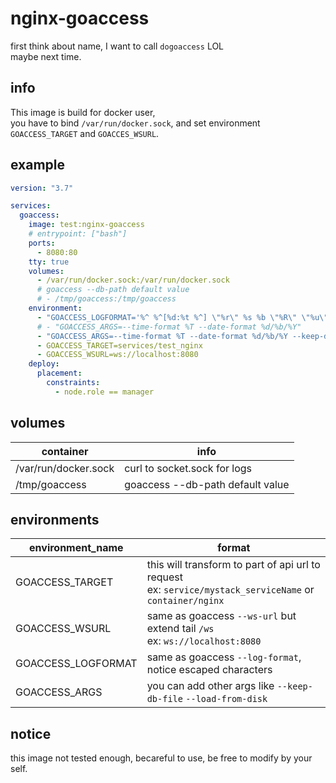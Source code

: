 # nginx-goaccess

first think about name, I want to call `dogoaccess` LOL  
maybe next time.

## info
This image is build for docker user,  
you have to bind `/var/run/docker.sock`,
and set environment `GOACCESS_TARGET` and `GOACCES_WSURL`.

## example
```yaml
version: "3.7"

services:
  goaccess:
    image: test:nginx-goaccess
    # entrypoint: ["bash"]
    ports:
      - 8080:80
    tty: true
    volumes:
      - /var/run/docker.sock:/var/run/docker.sock
      # goaccess --db-path default value
      # - /tmp/goaccess:/tmp/goaccess
    environment:
      - "GOACCESS_LOGFORMAT='%^ %^[%d:%t %^] \"%r\" %s %b \"%R\" \"%u\" \"%h,|\" %T '"
      # - "GOACCESS_ARGS=--time-format %T --date-format %d/%b/%Y"
      - "GOACCESS_ARGS=--time-format %T --date-format %d/%b/%Y --keep-db-files --load-from-disk"
      - GOACCESS_TARGET=services/test_nginx
      - GOACCESS_WSURL=ws://localhost:8080
    deploy:
      placement:
        constraints:
          - node.role == manager
```

## volumes
|container|info|
|---------|----|
|/var/run/docker.sock|curl to socket.sock for logs|
|/tmp/goaccess|goaccess --db-path default value|

## environments
|environment_name|format|
|----------------|------|
|GOACCESS_TARGET |this will transform to part of api url to request <br />ex: `service/mystack_serviceName` or `container/nginx` |
|GOACCESS_WSURL  |same as goaccess `--ws-url` but extend tail `/ws` <br /> ex: `ws://localhost:8080`|
|GOACCESS_LOGFORMAT|same as goaccess `--log-format`, notice escaped characters|
|GOACCESS_ARGS   |you can add other args like `--keep-db-file` `--load-from-disk`|

## notice
this image not tested enough, becareful to use, be free to modify by your self.
